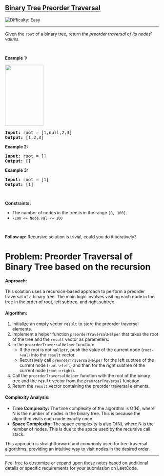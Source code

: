 <h2><a href="https://leetcode.com/problems/binary-tree-preorder-traversal">Binary Tree Preorder Traversal</a></h2> <img src='https://img.shields.io/badge/Difficulty-Easy-brightgreen' alt='Difficulty: Easy' /><hr><p>Given the <code>root</code> of a binary tree, return <em>the preorder traversal of its nodes&#39; values</em>.</p>

<p>&nbsp;</p>
<p><strong class="example">Example 1:</strong></p>
<img alt="" src="https://assets.leetcode.com/uploads/2020/09/15/inorder_1.jpg" style="width: 125px; height: 200px;" />
<pre>
<strong>Input:</strong> root = [1,null,2,3]
<strong>Output:</strong> [1,2,3]
</pre>

<p><strong class="example">Example 2:</strong></p>

<pre>
<strong>Input:</strong> root = []
<strong>Output:</strong> []
</pre>

<p><strong class="example">Example 3:</strong></p>

<pre>
<strong>Input:</strong> root = [1]
<strong>Output:</strong> [1]
</pre>

<p>&nbsp;</p>
<p><strong>Constraints:</strong></p>

<ul>
	<li>The number of nodes in the tree is in the range <code>[0, 100]</code>.</li>
	<li><code>-100 &lt;= Node.val &lt;= 100</code></li>
</ul>

<p>&nbsp;</p>
<p><strong>Follow up:</strong> Recursive solution is trivial, could you do it iteratively?</p>






# Problem: Preorder Traversal of Binary Tree based on the recursion

#### Approach:
This solution uses a recursion-based approach to perform a preorder traversal of a binary tree. The main logic involves visiting each node in the tree in the order of root, left subtree, and right subtree.

#### Algorithm:
1. Initialize an empty vector `result` to store the preorder traversal elements.
2. Implement a helper function `preorderTraversalHelper` that takes the root of the tree and the `result` vector as parameters.
3. In the `preorderTraversalHelper` function:
   - If the root is not `nullptr`, push the value of the current node (`root->val`) into the `result` vector.
   - Recursively call `preorderTraversalHelper` for the left subtree of the current node (`root->left`) and then for the right subtree of the current node (`root->right`).
4. Call the `preorderTraversalHelper` function with the root of the binary tree and the `result` vector from the `preorderTraversal` function.
5. Return the `result` vector containing the preorder traversal elements.

#### Complexity Analysis:
- **Time Complexity:** The time complexity of the algorithm is O(N), where N is the number of nodes in the binary tree. This is because the algorithm visits each node exactly once.
- **Space Complexity:** The space complexity is also O(N), where N is the number of nodes. This is due to the space used by the recursive call stack.

This approach is straightforward and commonly used for tree traversal algorithms, providing an intuitive way to visit nodes in the desired order.

---

Feel free to customize or expand upon these notes based on additional details or specific requirements for your submission on LeetCode.
